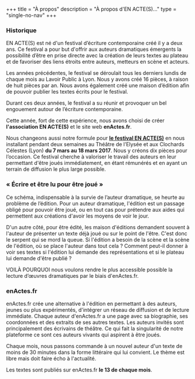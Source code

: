 +++
title = "À propos"
description = "À propos d'EN ACTE(S)..."
type = "single-no-nav"
+++

### Historique

EN ACTE(S) est né d'un festival d’écriture contemporaine créé il y a deux ans. Ce festival a pour but d'offrir aux auteurs dramatiques émergents la possibilité d’être en prise directe avec la création de leurs textes au plateau et de favoriser des liens étroits entre auteurs, metteurs en scène et acteurs.

Les années précédentes, le festival se déroulait tous les derniers lundis de chaque mois au Lavoir Public à Lyon. Nous y avons créé 16 pièces, à raison de huit pièces par an. Nous avons également créé une maison d’édition afin de pouvoir publier les textes écrits pour le festival.

Durant ces deux années, le festival a su réunir et provoquer un bel engouement autour de l’écriture contemporaine.

Cette année, fort de cette expérience, nous avons choisi de créer __l'association EN ACTE(S)__ et le site web __enActes.fr__.

Nous changeons aussi notre formule pour [__le festival EN ACTE(S)__](/festival/) en nous installant pendant deux semaines au Théâtre de l’Elysée et aux Clochards Célestes (Lyon) __du 7 mars au 18 mars 2017__. Nous y créons dix pièces pour l’occasion. Ce festival cherche à valoriser le travail des auteurs en leur permettant d'être joués immédiatement, en étant rémunérés et en ayant un terrain de diffusion le plus large possible.

### « Écrire et être lu pour être joué »

Ce schéma, indispensable à la survie de l’auteur dramatique, se heurte au problème de l’édition. Pour un auteur dramatique, l'édition est un passage obligé pour pouvoir être joué, ou en tout cas pour prétendre aux aides qui permettent aux créations d'avoir les moyens de voir le jour.

D'un autre côté, pour être édité, les maison d'éditions demandent souvent à l'auteur de présenter un texte déjà joué ou sur le point de l'être. C'est donc le serpent qui se mord la queue. Si l'édition a besoin de la scène et la scène de l'édition, où se place l'auteur dans tout cela ? Comment peut-il donner à voir ses textes si l'édition lui demande des représentations et si le plateau lui demande d'être publié ?

VOILÀ POURQUOI nous voulons rendre le plus accessible possible la lecture d’œuvres dramatiques par le biais d'enActes.fr.

### enActes.fr

enActes.fr crée une alternative à l'édition en permettant à des auteurs, jeunes ou plus expérimentés, d'intégrer un réseau de diffusion et de lecture immédiate. Chaque auteur d'enActes.fr a une page avec sa biographie, ses coordonnées et des extraits de ses autres textes. Les auteurs invités sont principalement des écrivains de théâtre. Ce qui fait la singularité de notre plateforme ce sont ces auteurs vivants qui aspirent à être joués.

Chaque mois, nous passons commande à un nouvel auteur d'un texte de moins de 30 minutes dans la forme littéraire qui lui convient. Le thème est libre mais doit faire écho à l'actualité.

Les textes sont publiés sur enActes.fr __le 13 de chaque mois__.
